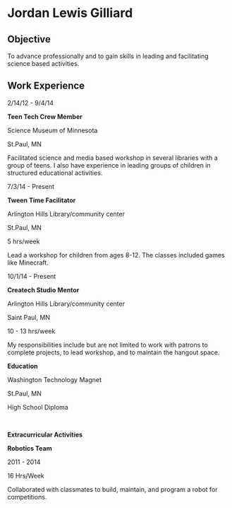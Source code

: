 
<!DOCTYPE html>

<html>

<title> Resume </title>

<h1>Jordan Lewis Gilliard</h1>

<h2>Objective</h2>

<p>To advance professionally and to gain skills in leading and facilitating science based activities.</p>

<h2>Work Experience</h2>

<p>2/14/12 - 9/4/14<br />

<b>Teen Tech Crew Member</b><br />

Science Museum of Minnesota <br />

St.Paul, MN<br />

Facilitated science and media based workshop in several libraries with a group of teens. I also have experience in leading groups of children in structured educational activities.</p>


<p>7/3/14 - Present<br />

<b>Tween Time Facilitator</b><br />

Arlington Hills Library/community center<br />

St.Paul, MN <br />

5 hrs/week<br />

Lead a workshop for children from ages 8-12. The classes included games like Minecraft.</p>


<p>10/1/14 - Present<br />

<b>Createch Studio Mentor</b><br />

Arlington Hills Library/community center<br />

Saint Paul, MN<br />

10 - 13 hrs/week<br />

My responsibilities include but are not limited to work with patrons to complete projects, to lead workshop, and to maintain the hangout space. </p>


<p><b>Education</b><br />

Washington Technology Magnet<br />

St.Paul, MN<br />

High School Diploma<br />

<br>

<b>Extracurricular Activities</b><br />

<b>Robotics Team</b><br />

2011 - 2014 <br />

16 Hrs/Week<br />

Collaborated with classmates to build, maintain, and program a robot for competitions. <br />

</p>

</html>

